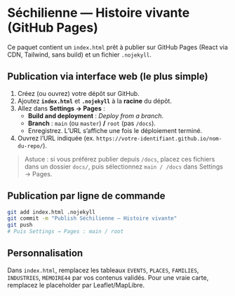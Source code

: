 # Séchilienne — Histoire vivante (GitHub Pages)

Ce paquet contient un `index.html` prêt à publier sur GitHub Pages (React via CDN, Tailwind, sans build) et un fichier `.nojekyll`.

## Publication via interface web (le plus simple)

1. Créez (ou ouvrez) votre dépôt sur GitHub.
2. Ajoutez **`index.html`** et **`.nojekyll`** à la **racine** du dépôt.
3. Allez dans **Settings → Pages** :
   - **Build and deployment** : *Deploy from a branch*.
   - **Branch** : `main` (ou `master`) **/** `root` (pas `/docs`).
   - Enregistrez. L’URL s’affiche une fois le déploiement terminé.
4. Ouvrez l’URL indiquée (ex. `https://votre-identifiant.github.io/nom-du-repo/`).

> Astuce : si vous préférez publier depuis `/docs`, placez ces fichiers dans un dossier `docs/`, puis sélectionnez `main / /docs` dans Settings → Pages.

## Publication par ligne de commande

```bash
git add index.html .nojekyll
git commit -m "Publish Séchilienne — Histoire vivante"
git push
# Puis Settings → Pages : main / root
```

## Personnalisation

Dans `index.html`, remplacez les tableaux `EVENTS`, `PLACES`, `FAMILIES`, `INDUSTRIES`, `MEMOIRE44` par vos contenus validés. 
Pour une vraie carte, remplacez le placeholder par Leaflet/MapLibre.
